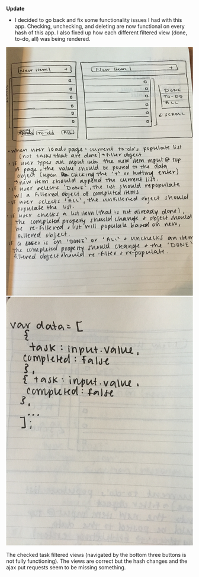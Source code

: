 **Update**
- I decided to go back and fix some functionality issues I had with this app. Checking, unchecking, and deleting are now functional on every hash of this app. I also fixed up how each different filtered view (done, to-do, all) was being rendered.

![Image of notes](dist/assets/images/IMG_1737.JPG)
![Image of data structure](dist/assets/images/IMG_1738.JPG)



The checked task filtered views (navigated by the bottom three buttons is not fully functioning). The views are correct but the hash changes and the ajax put requests seem to be missing something.
